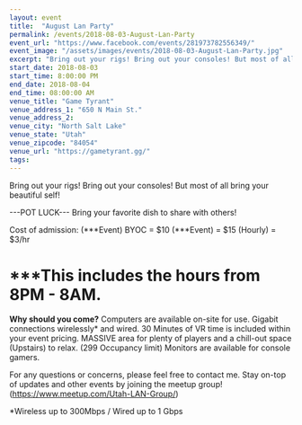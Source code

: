 ```yaml
---
layout: event
title:  "August Lan Party"
permalink: /events/2018-08-03-August-Lan-Party
event_url: "https://www.facebook.com/events/281973782556349/"
event_image: "/assets/images/events/2018-08-03-August-Lan-Party.jpg"
excerpt: "Bring out your rigs! Bring out your consoles! But most of all bring your beautiful self!"
start_date: 2018-08-03
start_time: 8:00:00 PM
end_date: 2018-08-04
end_time: 08:00:00 AM
venue_title: "Game Tyrant"
venue_address_1: "650 N Main St."
venue_address_2:
venue_city: "North Salt Lake"
venue_state: "Utah"
venue_zipcode: "84054"
venue_url: "https://gametyrant.gg/"
tags: 
---
```


Bring out your rigs!
Bring out your consoles!
But most of all bring your beautiful self!

---POT LUCK---
Bring your favorite dish to share with others!

Cost of admission:
(***Event) BYOC = $10
(***Event) = $15
(Hourly) = $3/hr

***This includes the hours from 8PM - 8AM.
======

**Why should you come?**
Computers are available on-site for use.
Gigabit connections wirelessly* and wired.
30 Minutes of VR time is included within your event pricing.
MASSIVE area for plenty of players and a chill-out space (Upstairs) to relax. (299 Occupancy limit)
Monitors are available for console gamers.

For any questions or concerns, please feel free to contact me.
Stay on-top of updates and other events by joining the meetup group! (https://www.meetup.com/Utah-LAN-Group/)

*Wireless up to 300Mbps / Wired up to 1 Gbps